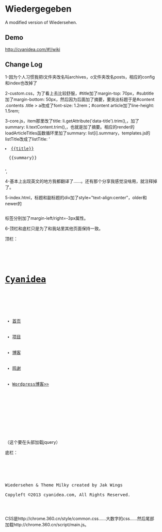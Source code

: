 Wiedergegeben
===========

A modified version of Wiedersehen.

## Demo

http://cyanidea.com/#!/wiki

## Change Log

1-因为个人习惯我把i文件夹改名叫archives，o文件夹改名posts，相应的config和index也改掉了

2-custom.css，为了看上去比较舒服，#title加了margin-top: 70px，#subtitle加了margin-bottom: 50px，然后因为后面加了摘要，要突出标题于是#content .contents .title > a改成了font-size: 1.2rem；#content article加了line-height: 1.5rem;

3-core.js，item那里改了title: li.getAttribute('data-title').trim(),，加了summary: li.textContent.trim(),，也就是加了摘要。相应的render的loadArticleTitles函数循环里加了summary: list[i].summary，templates.js的listTitle改成了listTitle: '<pre><li class="title"><a href="{{url}}">{{title}}</a><p style="padding-left:12px">{{summary}}</p></li></pre>',

4-基本上出现英文的地方我都翻译了……。还有那个分享我感觉没啥用，就注释掉了。

5-index.html，标题和副标题的div加了style="text-align:center"，older和newer的<pre><a></pre>标签分别加了margin-left/right=-3px属性。

6-顶栏和底栏只是为了和我站里其他页面保持一致。

顶栏：<pre>
<div class="head-warp">
  <div class="head">
    <h1 style="margin: 0px 0"><a href="index.html">Cyanidea</a></h1>
    <div class="nav-box">
      <ul>
          <li><a href="/">首页</a></li>
          <li><a href="/p">项目</a></li>
          <li class="cur"><a href="/blog2">博客</a></li>
          <li><a href="#!/projects">鸣谢</a></li>
          <li class="last"><a href="/blog">Wordpress博客>></a></li>
      </ul>
      <div class="nav-line"></div>
    </div>
  </div>
</div></pre>
（这个要在头部加载jquery）

底栏：<pre>
<div class="footer">
  <p>Wiedersehen & Theme Milky created by Jak Wings
  <br/>Copyleft ©2013 cyanidea.com, All Rights Reserved. 
  </p>
</div></pre>

CSS是http://chrome.360.cn/style/common.css……大数字的css……然后尾部加载http://chrome.360.cn/script/main.js。

